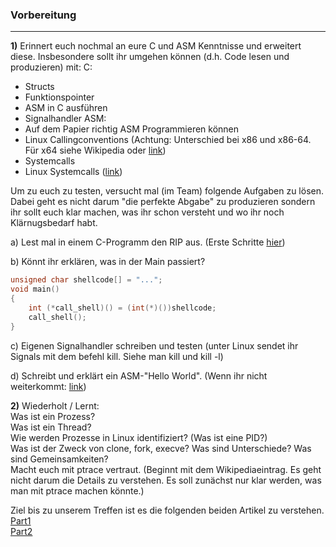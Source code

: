 ### Vorbereitung

---

**1)** Erinnert euch nochmal an eure C und ASM Kenntnisse und erweitert
diese. Insbesondere sollt ihr umgehen können (d.h. Code lesen und
produzieren) mit:
C:
- Structs
- Funktionspointer
- ASM in C ausführen
- Signalhandler
ASM:
- Auf dem Papier richtig ASM Programmieren können
- Linux Callingconventions (Achtung: Unterschied bei x86 und x86-64. Für
x64 siehe Wikipedia oder [link](https://software.intel.com/sites/default/files/article/402129/mpx-linux64-abi.pdf))
- Systemcalls
- Linux Systemcalls ([link](http://blog.rchapman.org/posts/Linux_System_Call_Table_for_x86_64/))


Um zu euch zu testen, versucht mal (im Team) folgende Aufgaben zu lösen.
Dabei geht es nicht darum "die perfekte Abgabe" zu produzieren sondern
ihr sollt euch klar machen, was ihr schon versteht und wo ihr noch
Klärnugsbedarf habt.

a) Lest mal in einem C-Programm den RIP aus. (Erste Schritte [hier](https://en.wikipedia.org/wiki/Inline_assembler))

b) Könnt ihr erklären, was in der Main passiert? <br>

```C
unsigned char shellcode[] = "...";
void main() 
{
    int (*call_shell)() = (int(*)())shellcode;
    call_shell();
}
```

c) Eigenen Signalhandler schreiben und testen (unter Linux sendet ihr
Signals mit dem befehl kill. Siehe man kill und kill -l)

d) Schreibt und erklärt ein ASM-"Hello World". (Wenn ihr nicht weiterkommt: [link](http://0xax.blogspot.com/2014/08/say-hello-to-x64-assembly-part-1.html))


**2)** Wiederholt / Lernt:<br>
Was ist ein Prozess? <br>
Was ist ein Thread?<br>
Wie werden Prozesse in Linux identifiziert? (Was ist eine PID?)<br>
Was ist der Zweck von clone, fork, execve? Was sind Unterschiede? Was
sind Gemeinsamkeiten?<br>
Macht euch mit ptrace vertraut. (Beginnt mit dem Wikipediaeintrag. Es
geht nicht darum die Details zu verstehen. Es soll zunächst nur klar
werden, was man mit ptrace machen könnte.)

Ziel bis zu unserem Treffen ist es die folgenden beiden Artikel zu
verstehen. <br>
  [Part1](https://www.linuxjournal.com/article/6100) <br>
  [Part2](https://www.linuxjournal.com/article/6210) <br>

